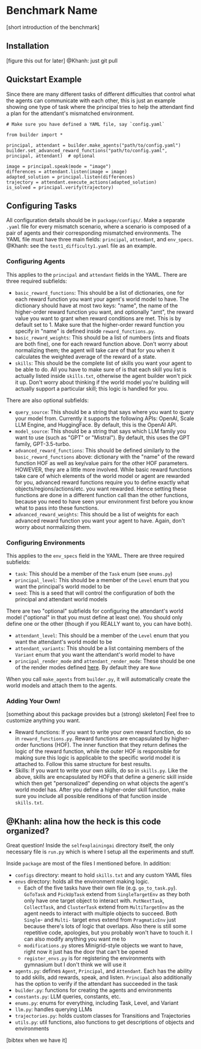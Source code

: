 # Benchmark Name

[short introduction of the benchmark]

## Installation
[figure this out for later]
@Khanh: just git pull

## Quickstart Example
Since there are many different tasks of different difficulties that control what the agents can communicate with each other, this is just an example showing one type of task where the principal tries to help the attendant find a plan for the attendant's mismatched environment.
```
# Make sure you have defined a YAML file, say `config.yaml`

from builder import *

principal, attendant = builder.make_agents("path/to/config.yaml")
builder.set_advanced_reward_functions("path/to/config.yaml", principal, attendant)  # optional

image = principal.speak(mode = "image")
differences = attendant.listen(image = image)
adapted_solution = principal.listen(differences)
trajectory = attendant.execute_actions(adapted_solution)
is_solved = principal.verify(trajectory)
```

## Configuring Tasks
All configuration details should be in `package/configs/`. Make a separate `.yaml` file for every mismatch scenario, where a scenario is composed of a pair of agents and their corresponding mismatched environments. The YAML file must have three main fields: `principal`, `attendant`, and `env_specs`. @Khanh: see the `test1_difficulty1.yaml` file as an example.

### Configuring Agents
This applies to the `principal` and `attendant` fields in the YAML. There are three required subfields:
- `basic_reward_functions`: This should be a list of dictionaries, one for each reward function you want your agent's world model to have. The dictionary should have at most two keys: "name", the name of the higher-order reward function you want, and optionally "amt", the reward value you want to grant when reward conditions are met. This is by default set to 1. Make sure that the higher-order reward function you specify in "name" is defined inside `reward_functions.py`.
- `basic_reward_weights`: This should be a list of numbers (ints and floats are both fine), one for each reward function above. Don't worry about normalizing them; the agent will take care of that for you when it calculates the weighted average of the reward of a state.
- `skills`: This should be the complete list of skills you want your agent to be able to do. All you have to make sure of is that each skill you list is actually listed inside `skills.txt`, otherwise the agent builder won't pick it up. Don't worry about thinking if the world model you're building will actually support a particular skill; this logic is handled for you.

There are also optional subfields:
- `query_source`: This should be a string that says where you want to query your model from. Currently it supports the following APIs: OpenAI, Scale LLM Engine, and HuggingFace. By default, this is the OpenAI API.
- `model_source`: This should be a string that says which LLM family you want to use (such as "GPT" or "Mistral"). By default, this uses the GPT family, GPT-3.5-turbo.
- `advanced_reward_functions`: This should be defined similarly to the `basic_reward_functions` above: dictionary with the "name" of the reward function HOF as well as key/value pairs for the other HOF parameters. HOWEVER, they are a little more involved. While basic reward functions take care of which elements of the world model or agent are rewarded for you, advanced reward functions require you to define exactly what objects/regions/actions/etc. you want rewarded. Hence setting these functions are done in a different function call than the other functions, because you need to have seen your environment first before you know what to pass into these functions.
- `advanced_reward_weights`: This should be a list of weights for each advanced reward function you want your agent to have. Again, don't worry about normalizing them.

### Configuring Environments
This applies to the `env_specs` field in the YAML. There are three required subfields:
- `task`: This should be a member of the `Task` enum (see `enums.py`)
- `principal_level`: This should be a member of the `Level` enum that you want the principal's world model to be
- `seed`: This is a seed that will control the configuration of both the principal and attendant world models

There are two "optional" subfields for configuring the attendant's world model ("optional" in that you must define at least one). You should only define one or the other (though if you REALLY want to, you can have both).
- `attendant_level`: This should be a member of the `Level` enum that you want the attendant's world model to be
- `attendant_variants`: This should be a list containing members of the `Variant` enum that you want the attendant's world model to have
- `principal_render_mode` and `attendant_render_mode`: These should be one of the render modes defined [here](https://gymnasium.farama.org/api/env/#MiniGridEnv.render). By default they are `None`

When you call `make_agents` from `builder.py`, it will automatically create the world models and attach them to the agents.

### Adding Your Own!
[something about this package provides but a (strong) skeleton] Feel free to customize anything you want.
- Reward functions: If you want to write your own reward function, do so in `reward_functions.py`. Reward functions are encapsulated by higher-order functions (HOF). The inner function that they return defines the logic of the reward function, while the outer HOF is responsible for making sure this logic is applicable to the specific world model it is attached to. Follow this same structure for best results.
- Skills: If you want to write your own skills, do so in `skills.py`. Like the above, skills are encapsulated by HOFs that define a generic skill inside which then get "personalized" depending on what objects the agent's world model has. After you define a higher-order skill function, make sure you include all possible renditions of that function inside `skills.txt`.

## @Khanh: alina how the heck is this code organized?
Great question! Inside the `selfexplainingai` directory itself, the only necessary file is `run.py` which is where I setup all the experiments and stuff.

Inside `package` are most of the files I mentioned before. In addition:
- `configs` directory: meant to hold `skills.txt` and any custom YAML files
- `envs` directory: holds all the environment making logic.
    - Each of the five tasks have their own file (e.g. `go_to_task.py`). `GoToTask` and `PickUpTask` extend from `SingleTargetEnv` as they both only have one target object to interact with. `PutNextTask`, `CollectTask`, and `ClusterTask` extend from `MultiTargetEnv` as the agent needs to interact with multiple objects to succeed. Both `Single`- and `Multi-` target envs extend from `PragmaticEnv` just because there's lots of logic that overlaps. Also there is still some repetitive code, apologies, but you probably won't have to touch it. I can also modify anything you want me to
    - `modifications.py` stores Minigrid-style objects we want to have, right now it just has the door that can't be opened
    - `register_envs.py` is for registering the environments with gymnasium but I don't think we will use it
- `agents.py`: defines `Agent`, `Principal`, and `Attendant`. Each has the ability to add skills, add rewards, speak, and listen. `Principal` also additionally has the option to verify if the attendant has succeeded in the task
- `builder.py`: functions for creating the agents and environments
- `constants.py`: LLM queries, constants, etc.
- `enums.py`: enums for everything, including Task, Level, and Variant
- `llm.py`: handles querying LLMs
- `trajectories.py`: holds custom classes for Transitions and Trajectories
- `utils.py`: util functions, also functions to get descriptions of objects and environments


[bibtex when we have it]